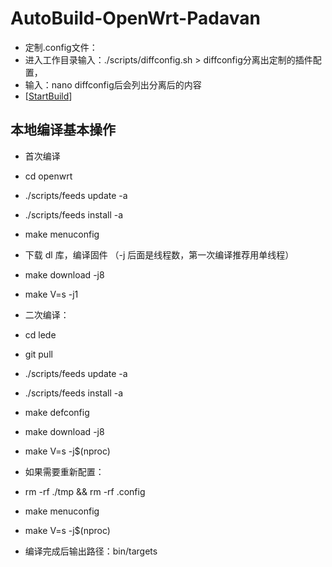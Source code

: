 # AutoBuild-OpenWrt-Padavan

- 定制.config文件：
- 进入工作目录输入：./scripts/diffconfig.sh > diffconfig分离出定制的插件配置，
- 输入：nano diffconfig后会列出分离后的内容
- [[StartBuild](https://github.com/lu-1991/AutoBuild-opwrt-Padavan/actions?query=workflow%3A%22AutoBuild-opwrt-Padavan%22)] 

## 本地编译基本操作
- 首次编译
- cd openwrt
- ./scripts/feeds update -a
- ./scripts/feeds install -a
- make menuconfig
- 下载 dl 库，编译固件 （-j 后面是线程数，第一次编译推荐用单线程）

- make download -j8
- make V=s -j1

- 二次编译：
- cd lede
- git pull
- ./scripts/feeds update -a
- ./scripts/feeds install -a
- make defconfig
- make download -j8
- make V=s -j$(nproc)

- 如果需要重新配置：
- rm -rf ./tmp && rm -rf .config
- make menuconfig
- make V=s -j$(nproc)
- 编译完成后输出路径：bin/targets
